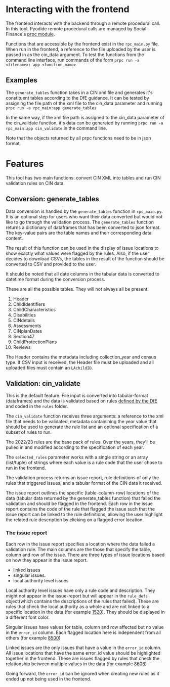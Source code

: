 # Interacting with the frontend
The frontend interacts with the backend through a remote procedural call. In this tool, Pyodide remote procedural calls are managed by Social Finance's [prpc module](https://github.com/SocialFinanceDigitalLabs/prpc).

Functions that are accessible by the frontend exist in the `rpc_main.py` file. When run in the frontend, a reference to the file uploaded by the user is passed in as the cin_data argument. 
To test the functions from the command line interface, run commands of the form 
`prpc run -a <filename>: app <function_name>`

## Examples
The `generate_tables` function takes in a CIN xml file and generates it's constituent tables according to the DfE guidance. It can be tested by assigning the file path of the xml file to the cin_data parameter and running `prpc run -a rpc_main:app generate_tables`

In the same way, if the xml file path is assigned to the cin_data parameter of the cin_validate function, it's data can be generated by running `prpc run -a rpc_main:app cin_validate` in the command line.

Note that the objects returned by all prpc functions need to be in json format. 

# Features
This tool has two main functions: convert CIN XML into tables and run CIN validation rules on CIN data.

## Conversion: generate_tables
Data conversion is handled by the `generate_tables` function in `rpc_main.py`. It is an optional step for users who want their data converted but would not like to go through the validation process.
The `generate_tables` function returns a dictionary of dataframes that has been converted to json format. The key-value pairs are the table names and their corresponding data content.

The result of this function can be used in the display of issue locations to show exactly what values were flagged by the rules. Also, if the user decides to download CSVs, the tables in the result of the function should be converted to CSV and provided to the user.

It should be noted that all date columns in the tabular data is converted to datetime format during the conversion process.

These are all the possible tables. They will not always all be present.
1. Header
2. ChildIdentifiers
3. ChildCharacteristics
4. Disabilities
5. CINdetails
6. Assessments
7. CINplanDates
8. Section47
9. ChildProtectionPlans
10. Reviews

The Header contains the metadata including collection_year and census type. If CSV input is received, the Header file must be uploaded and all uploaded files must contain an `LAchildID`.

## Validation: cin_validate
This is the default feature. File input is converted into tabular-format (dataframes) and the data is validated based on rules [defined by the DfE](https://www.gov.uk/government/publications/children-in-need-census-2022-to-2023-specification) and coded in the `rules` folder.

The `cin_validate` function receives three arguments: a reference to the xml file that needs to be validated, metadata containining the year value that should be used to generate the rule list and an optional specification of a subset of rules to run.

The 2022/23 rules are the base pack of rules. Over the years, they'll be pulled in and modified according to the specification of each year.

The `selected_rules` parameter works with a single string or an array (list/tuple) of strings where each value is a rule code that the user chose to run in the frontend.

The validation process returns an issue report, rule definitions of only the rules that triggered issues, and a tabular format of the CIN data it received.

The issue report outlines the specific (table-column-row) locations of the data (tabular data returned by the generate_tables function) that failed the validation and should be flagged in the frontend.
Each row in the issue report contains the code of the rule that flagged the issue such that the issue report can be linked to the rule definitions, allowing the user highlight the related rule description by clicking on a flagged error location. 

### The issue report
Each row in the issue report specifies a location where the data failed a validation rule. The main columns are the those that specify the table, column and row of the issue.
There are three types of issue locations based on how they appear in the issue report.
- linked issues
- singular issues.
- local authority level issues

Local authority level issues have only a rule code and description. They might not appear in the issue-report but will appear in the `rule_defs` object(which contains the descriptions of the rules that failed). These are rules that check the local authority as a whole and are not linked to a specific location in the data (for example [1520](https://github.com/data-to-insight/CIN-validator/issues/9)). They should be displayed in a different font color.

Singular issues have values for table, column and row affected but no value in the `error_id` column. Each flagged location here is independent from all others (for example [8500](https://github.com/data-to-insight/CIN-validator/issues/9))

Linked issues are the only issues that have a value in the `error_id` column. All issue locations that have the same error_id value should be highlighted together in the frontend. These are issues flagged by rules that check the relationship between multiple values in the data (for example [8606](https://github.com/data-to-insight/CIN-validator/issues/35))

Going forward, the `error_id` can be ignored when creating new rules as it ended up not being used in the frontend.